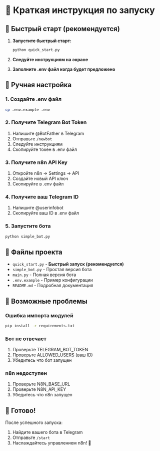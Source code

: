 # 🎯 Краткая инструкция по запуску

## 🚀 Быстрый старт (рекомендуется)

1. **Запустите быстрый старт:**
   ```bash
   python quick_start.py
   ```

2. **Следуйте инструкциям на экране**

3. **Заполните .env файл когда будет предложено**

## 📝 Ручная настройка

### 1. Создайте .env файл
```bash
cp .env.example .env
```

### 2. Получите Telegram Bot Token
1. Напишите @BotFather в Telegram
2. Отправьте `/newbot`
3. Следуйте инструкциям
4. Скопируйте токен в .env файл

### 3. Получите n8n API Key
1. Откройте n8n → Settings → API
2. Создайте новый API ключ
3. Скопируйте в .env файл

### 4. Получите ваш Telegram ID
1. Напишите @userinfobot
2. Скопируйте ваш ID в .env файл

### 5. Запустите бота
```bash
python simple_bot.py
```

## 📂 Файлы проекта

- `quick_start.py` - **Быстрый запуск (рекомендуется)**
- `simple_bot.py` - Простая версия бота
- `main.py` - Полная версия бота
- `.env.example` - Пример конфигурации
- `README.md` - Подробная документация

## 🔧 Возможные проблемы

### Ошибка импорта модулей
```bash
pip install -r requirements.txt
```

### Бот не отвечает
1. Проверьте TELEGRAM_BOT_TOKEN
2. Проверьте ALLOWED_USERS (ваш ID)
3. Убедитесь что бот запущен

### n8n недоступен
1. Проверьте N8N_BASE_URL
2. Проверьте N8N_API_KEY
3. Убедитесь что n8n запущен

## 🎉 Готово!

После успешного запуска:
1. Найдите вашего бота в Telegram
2. Отправьте `/start`
3. Наслаждайтесь управлением n8n! 🚀

